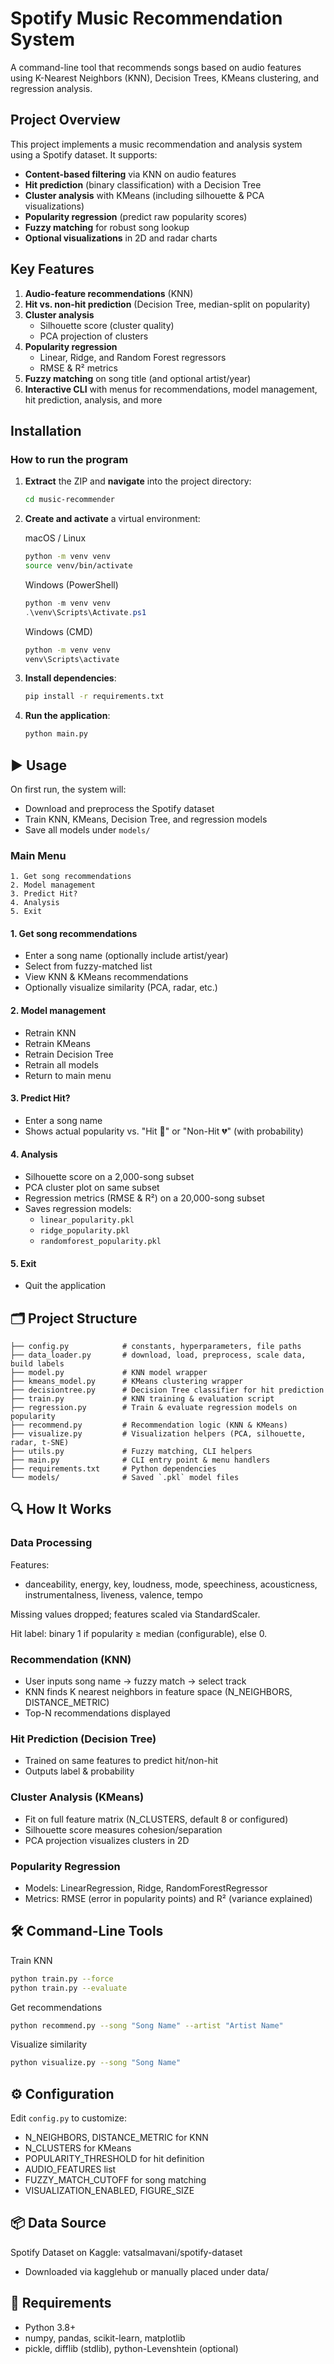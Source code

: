 # Spotify Music Recommendation System

A command-line tool that recommends songs based on audio features using K-Nearest Neighbors (KNN), Decision Trees, KMeans clustering, and regression analysis.

## Project Overview

This project implements a music recommendation and analysis system using a Spotify dataset. It supports:

- **Content-based filtering** via KNN on audio features  
- **Hit prediction** (binary classification) with a Decision Tree  
- **Cluster analysis** with KMeans (including silhouette & PCA visualizations)  
- **Popularity regression** (predict raw popularity scores)  
- **Fuzzy matching** for robust song lookup  
- **Optional visualizations** in 2D and radar charts  

## Key Features

1. **Audio-feature recommendations** (KNN)  
2. **Hit vs. non-hit prediction** (Decision Tree, median-split on popularity)  
3. **Cluster analysis**  
   - Silhouette score (cluster quality)  
   - PCA projection of clusters  
4. **Popularity regression**  
   - Linear, Ridge, and Random Forest regressors  
   - RMSE & R² metrics  
5. **Fuzzy matching** on song title (and optional artist/year)  
6. **Interactive CLI** with menus for recommendations, model management, hit prediction, analysis, and more  

## Installation

### How to run the program

1. **Extract** the ZIP and **navigate** into the project directory:

   ```bash
   cd music-recommender
   ```

2. **Create and activate** a virtual environment:

   macOS / Linux
   ```bash
   python -m venv venv
   source venv/bin/activate
   ```

   Windows (PowerShell)
   ```powershell
   python -m venv venv
   .\venv\Scripts\Activate.ps1
   ```

   Windows (CMD)
   ```cmd
   python -m venv venv
   venv\Scripts\activate
   ```

3. **Install dependencies**:

   ```bash
   pip install -r requirements.txt
   ```

4. **Run the application**:

   ```bash
   python main.py
   ```

## ▶️ Usage

On first run, the system will:
- Download and preprocess the Spotify dataset
- Train KNN, KMeans, Decision Tree, and regression models
- Save all models under `models/`

### Main Menu
```
1. Get song recommendations  
2. Model management  
3. Predict Hit?  
4. Analysis  
5. Exit  
```

#### 1. Get song recommendations
- Enter a song name (optionally include artist/year)
- Select from fuzzy-matched list
- View KNN & KMeans recommendations
- Optionally visualize similarity (PCA, radar, etc.)

#### 2. Model management
- Retrain KNN
- Retrain KMeans
- Retrain Decision Tree
- Retrain all models
- Return to main menu

#### 3. Predict Hit?
- Enter a song name
- Shows actual popularity vs. "Hit 🎉" or "Non-Hit 💔" (with probability)

#### 4. Analysis
- Silhouette score on a 2,000-song subset
- PCA cluster plot on same subset
- Regression metrics (RMSE & R²) on a 20,000-song subset
- Saves regression models:
  - `linear_popularity.pkl`
  - `ridge_popularity.pkl`
  - `randomforest_popularity.pkl`

#### 5. Exit
- Quit the application

## 🗂 Project Structure

```
├── config.py            # constants, hyperparameters, file paths  
├── data_loader.py       # download, load, preprocess, scale data, build labels  
├── model.py             # KNN model wrapper  
├── kmeans_model.py      # KMeans clustering wrapper  
├── decisiontree.py      # Decision Tree classifier for hit prediction  
├── train.py             # KNN training & evaluation script  
├── regression.py        # Train & evaluate regression models on popularity  
├── recommend.py         # Recommendation logic (KNN & KMeans)  
├── visualize.py         # Visualization helpers (PCA, silhouette, radar, t-SNE)  
├── utils.py             # Fuzzy matching, CLI helpers  
├── main.py              # CLI entry point & menu handlers  
├── requirements.txt     # Python dependencies  
└── models/              # Saved `.pkl` model files  
```

## 🔍 How It Works

### Data Processing
Features:
- danceability, energy, key, loudness, mode, speechiness, acousticness, instrumentalness, liveness, valence, tempo

Missing values dropped; features scaled via StandardScaler.

Hit label: binary 1 if popularity ≥ median (configurable), else 0.

### Recommendation (KNN)
- User inputs song name → fuzzy match → select track
- KNN finds K nearest neighbors in feature space (N_NEIGHBORS, DISTANCE_METRIC)
- Top-N recommendations displayed

### Hit Prediction (Decision Tree)
- Trained on same features to predict hit/non-hit
- Outputs label & probability

### Cluster Analysis (KMeans)
- Fit on full feature matrix (N_CLUSTERS, default 8 or configured)
- Silhouette score measures cohesion/separation
- PCA projection visualizes clusters in 2D

### Popularity Regression
- Models: LinearRegression, Ridge, RandomForestRegressor
- Metrics: RMSE (error in popularity points) and R² (variance explained)

## 🛠 Command-Line Tools

Train KNN
```bash
python train.py --force 
python train.py --evaluate
```

Get recommendations
```bash
python recommend.py --song "Song Name" --artist "Artist Name"  
```

Visualize similarity
```bash
python visualize.py --song "Song Name"  
```

## ⚙️ Configuration

Edit `config.py` to customize:
- N_NEIGHBORS, DISTANCE_METRIC for KNN
- N_CLUSTERS for KMeans
- POPULARITY_THRESHOLD for hit definition
- AUDIO_FEATURES list
- FUZZY_MATCH_CUTOFF for song matching
- VISUALIZATION_ENABLED, FIGURE_SIZE

## 📦 Data Source

Spotify Dataset on Kaggle: vatsalmavani/spotify-dataset
- Downloaded via kagglehub or manually placed under data/

## 📝 Requirements

- Python 3.8+
- numpy, pandas, scikit-learn, matplotlib
- pickle, difflib (stdlib), python-Levenshtein (optional)